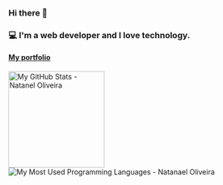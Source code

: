 ### Hi there 👋

### 💻 I'm a web developer and I love technology.

#### [My portfolio](https://natanael-oliveira.github.io)

<p align="left">
 <img alt="My GitHub Stats - Natanel Oliveira" src="https://github-readme-stats.vercel.app/api?username=natanael-oliveira&show_icons=true&hide_border=true&theme=tokyonight&count_private=true" height="190"> 
 <img alt="My Most Used Programming Languages - Natanael Oliveira" src="https://github-readme-stats.vercel.app/api/top-langs/?username=natanael-oliveira&layout=compact&hide_border=true&langs_count=8&theme=tokyonight">
</p>
